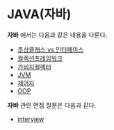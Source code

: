 # JAVA(자바)

**자바** 에서는 다음과 같은 내용을 다룬다.

* [추상클래스 vs 인터페이스](./AbstractClass_vs_Interface/README.md)
* [컬렉션프레임워크](./CollectionFramework/README.md)
* [가비지컬렉터](./GarbageCollector/README.md)
* [JVM](./JVM/README.md)
* [제어자](./Modifier/README.md)
* [OOP](./OOP/README.md)



**자바** 관련 면접 질문은 다음과 같다.

* [interview](./interview/README.md)